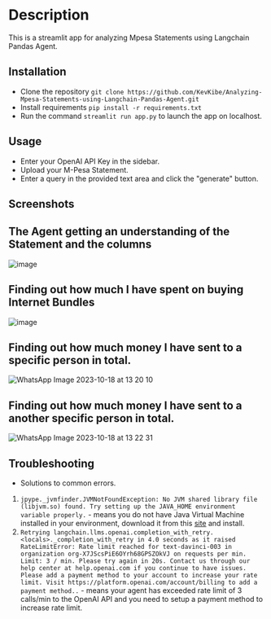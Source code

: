 # Description
This is a streamlit app for analyzing Mpesa Statements using Langchain Pandas Agent.

## Installation
- Clone the repository `git clone https://github.com/KevKibe/Analyzing-Mpesa-Statements-using-Langchain-Pandas-Agent.git`
- Install requirements `pip install -r requirements.txt`
- Run the command `streamlit run app.py` to launch the app on localhost.

## Usage 
- Enter your OpenAI API Key in the sidebar.
- Upload your M-Pesa Statement.
- Enter a query in the provided text area and click the "generate" button.

## Screenshots
## The Agent getting an understanding of the Statement and the columns
![image](https://github.com/KevKibe/Analyzing-Mpesa-Statements-using-Langchain-Pandas-Agent/assets/86055894/dd49c787-9812-43f6-9990-b2db6fbdd9da)
## Finding out how much I have spent on buying Internet Bundles
![image](https://github.com/KevKibe/Analyzing-Mpesa-Statements-using-Langchain-Pandas-Agent/assets/86055894/f27da468-8258-4a63-94ca-8ddcae92c5de)
## Finding out how much money I have sent to a specific person in total. 
![WhatsApp Image 2023-10-18 at 13 20 10](https://github.com/KevKibe/Analyzing-Mpesa-Statements-using-Langchain-Pandas-Agent/assets/86055894/08cb8d1c-5293-434b-9c53-5a15074afbf1)
## Finding out how much money I have sent to a another specific person in total.
![WhatsApp Image 2023-10-18 at 13 22 31](https://github.com/KevKibe/Analyzing-Mpesa-Statements-using-Langchain-Pandas-Agent/assets/86055894/d1329bde-7a34-4225-a55c-f58c8a2e9420)

## Troubleshooting
- Solutions to common errors.
1. `jpype._jvmfinder.JVMNotFoundException: No JVM shared library file (libjvm.so) found. Try setting up the JAVA_HOME environment variable properly.` -
 means you do not have Java Virtual Machine installed in your environment, download it from this [site](https://www.oracle.com/ke/java/technologies/downloads/) and install.
2. `Retrying langchain.llms.openai.completion_with_retry.<locals>._completion_with_retry in 4.0 seconds as it raised RateLimitError: Rate limit reached for text-davinci-003 in organization org-X7JScsPiE6OYrh68GPSZOkVJ on requests per min. Limit: 3 / min. Please try again in 20s. Contact us through our help center at help.openai.com if you continue to have issues. Please add a payment method to your account to increase your rate limit. Visit https://platform.openai.com/account/billing to add a payment method..` - means your agent has exceeded rate limit of 3 calls/min to the OpenAI API and you need to setup a payment method to increase rate limit.
